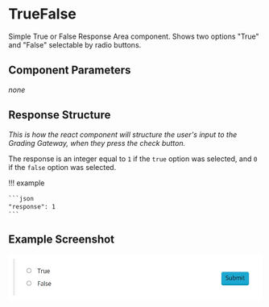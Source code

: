 # TrueFalse

Simple True or False Response Area component. Shows two options "True" and "False" selectable by radio buttons.

## Component Parameters 
*none* 

## Response Structure
*This is how the react component will structure the user's input to the Grading Gateway, when they press the check button.* 

The response is an integer equal to `1` if the `true` option was selected, and `0` if the `false` option was selected.

!!! example

    ```json 
    "response": 1
    ```

## Example Screenshot 
![Screenshot](screenshots/TrueFalse.jpg)